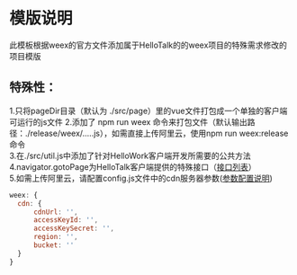# 模版说明  
此模板根据weex的官方文件添加属于HelloTalk的的weex项目的特殊需求修改的项目模版  
##  特殊性：  
1.只将pageDir目录（默认为 ./src/page）里的vue文件打包成一个单独的客户端可运行的js文件
2.添加了 npm run weex 命令来打包文件（默认输出路径：./release/weex/.....js），如需直接上传阿里云，使用npm run weex:release命令  
3.在./src/util.js中添加了针对HelloWork客户端开发所需要的公共方法  
4.navigator.gotoPage为HelloTalk客户端提供的特殊接口（[接口列表](https://www.tapd.cn/20331431/markdown_wikis/#1120331431001000852)）  
5.如需上传阿里云，请配置config.js文件中的cdn服务器参数([参数配置说明](https://npm.taobao.org/package/aliyunoss-webpack-plugin))  
```javascript
weex: {
  cdn: {
      cdnUrl: '',
      accessKeyId: '',
      accessKeySecret: '',
      region: '',
      bucket: ''
  }
}
```
